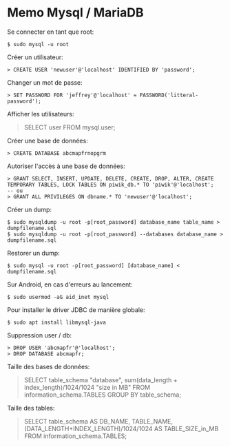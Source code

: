 # Memo Mysql / MariaDB

Se connecter en tant que root:

    $ sudo mysql -u root

Créer un utilisateur:

    > CREATE USER 'newuser'@'localhost' IDENTIFIED BY 'password';

Changer un mot de passe:

    > SET PASSWORD FOR 'jeffrey'@'localhost' = PASSWORD('litteral-password');

Afficher les utilisateurs:

   > SELECT user FROM mysql.user;

Créer une base de données:

    > CREATE DATABASE abcmapfrnopgrm

Autoriser l'accès à une base de données:

    > GRANT SELECT, INSERT, UPDATE, DELETE, CREATE, DROP, ALTER, CREATE TEMPORARY TABLES, LOCK TABLES ON piwik_db.* TO 'piwik'@'localhost';
    -- ou
    > GRANT ALL PRIVILEGES ON dbname.* TO 'newuser'@'localhost';

Créer un dump:

    $ sudo mysqldump -u root -p[root_password] database_name table_name > dumpfilename.sql
    $ sudo mysqldump -u root -p[root_password] --databases database_name > dumpfilename.sql

Restorer un dump:

    $ sudo mysql -u root -p[root_password] [database_name] < dumpfilename.sql

Sur Android, en cas d'erreurs au lancement:

	$ sudo usermod -aG aid_inet mysql

Pour installer le driver JDBC de manière globale:

	$ sudo apt install libmysql-java

Suppression user / db:

	> DROP USER 'abcmapfr'@'localhost';
	> DROP DATABASE abcmapfr;


Taille des bases de données:

  > SELECT table_schema "database", sum(data_length + index_length)/1024/1024 "size in MB" FROM information_schema.TABLES GROUP BY table_schema;

Taille des tables:

  > SELECT table_schema AS DB_NAME, TABLE_NAME, (DATA_LENGTH+INDEX_LENGTH)/1024/1024 AS TABLE_SIZE_in_MB FROM information_schema.TABLES;


